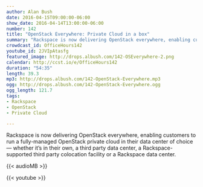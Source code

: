 ```yaml
---
author: Alan Bush
date: 2016-04-15T09:00:00-06:00
show_date: 2016-04-14T13:00:00-06:00
number: 142
title: "OpenStack Everywhere: Private Cloud in a box"
summary: "Rackspace is now delivering OpenStack everywhere, enabling customers to run a fully-managed OpenStack private cloud in their data center of choice — whether it’s in their own, a third party data center, a Rackspace-supported third party colocation facility or a Rackspace data center. Join our experts as we discuss this exciting new way to build your own cloud."
crowdcast_id: OfficeHours142
youtube_id: 2JVIpAtasfg
featured_image: http://drops.albush.com/142-OSEverywhere-2.png
calendar: http://ccst.io/e/OfficeHours142
duration: "54:35"
length: 39.3
mp3: http://drops.albush.com/142-OpenStack-Everywhere.mp3
ogg: http://drops.albush.com/142-OpenStack-Everywhere.ogg
ogg_length: 121.7
tags:
- Rackspace
- OpenStack
- Private Cloud

---
```


Rackspace is now delivering OpenStack everywhere, enabling customers to run a fully-managed OpenStack private cloud in their data center of choice — whether it’s in their own, a third party data center, a Rackspace-supported third party colocation facility or a Rackspace data center.

<!--more-->

{{< audioMB >}}

{{< youtube >}}
